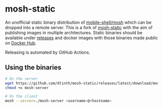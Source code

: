# mosh-static

An unofficial static binary distribution of [mobile-shell/mosh](https://github.com/mobile-shell/mosh) which can be dropped into a remote server. This is a fork of [mosh-static](
) with the aim of publishing images in multiple architectures. Static binaries should be available under [releases](https://github.com/pipex/mosh-build/releases) and docker images with
those binaries made public on [Docker Hub](https://hub.docker.com/u/pipex/mosh).

Releasing is automated by GitHub Actions.

## Using the binaries

```sh
# On the server
wget https://github.com/dtinth/mosh-static/releases/latest/download/mosh-server
chmod +x mosh-server

# On the client
mosh --server=./mosh-server <username>@<hostname>
```

